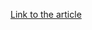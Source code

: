 [Link to the article](https://microsoft.com/en-us/security/blog/2022/12/21/microsoft-research-uncovers-new-zerobot-capabilities/)

